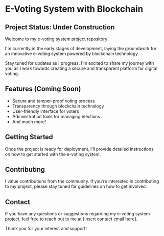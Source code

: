 # E-Voting System with Blockchain

## Project Status: Under Construction

Welcome to my e-voting system project repository!

I'm currently in the early stages of development, laying the groundwork for an innovative e-voting system powered by blockchain technology.

Stay tuned for updates as I progress. I'm excited to share my journey with you as I work towards creating a secure and transparent platform for digital voting.

## Features (Coming Soon)

- Secure and tamper-proof voting process
- Transparency through blockchain technology
- User-friendly interface for voters
- Administration tools for managing elections
- And much more!

## Getting Started

Once the project is ready for deployment, I'll provide detailed instructions on how to get started with the e-voting system.

## Contributing

I value contributions from the community. If you're interested in contributing to my project, please stay tuned for guidelines on how to get involved.

## Contact

If you have any questions or suggestions regarding my e-voting system project, feel free to reach out to me at [insert contact email here].

Thank you for your interest and support!
